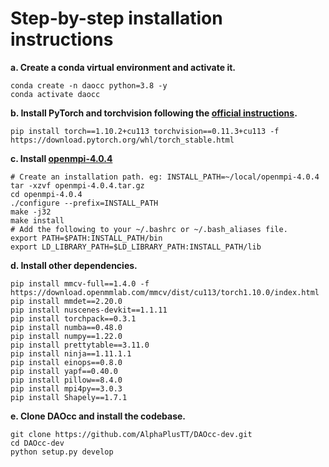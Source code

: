 # Step-by-step installation instructions

**a. Create a conda virtual environment and activate it.**
```shell
conda create -n daocc python=3.8 -y
conda activate daocc
```

**b. Install PyTorch and torchvision following the [official instructions](https://pytorch.org/).**
```shell
pip install torch==1.10.2+cu113 torchvision==0.11.3+cu113 -f https://download.pytorch.org/whl/torch_stable.html
```

**c. Install [openmpi-4.0.4](https://www.open-mpi.org/software/ompi/v4.0/)**
```shell
# Create an installation path. eg: INSTALL_PATH=~/local/openmpi-4.0.4
tar -xzvf openmpi-4.0.4.tar.gz
cd openmpi-4.0.4
./configure --prefix=INSTALL_PATH
make -j32
make install
# Add the following to your ~/.bashrc or ~/.bash_aliases file.
export PATH=$PATH:INSTALL_PATH/bin
export LD_LIBRARY_PATH=$LD_LIBRARY_PATH:INSTALL_PATH/lib
```

**d. Install other dependencies.**
```shell
pip install mmcv-full==1.4.0 -f https://download.openmmlab.com/mmcv/dist/cu113/torch1.10.0/index.html
pip install mmdet==2.20.0
pip install nuscenes-devkit==1.1.11
pip install torchpack==0.3.1
pip install numba==0.48.0
pip install numpy==1.22.0
pip install prettytable==3.11.0
pip install ninja==1.11.1.1
pip install einops==0.8.0
pip install yapf==0.40.0
pip install pillow==8.4.0
pip install mpi4py==3.0.3
pip install Shapely==1.7.1
```

**e. Clone DAOcc and install the codebase.**
```shell
git clone https://github.com/AlphaPlusTT/DAOcc-dev.git
cd DAOcc-dev
python setup.py develop
```
